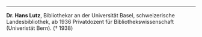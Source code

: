 ---
**Dr. Hans Lutz**, Bibliothekar an der Universität Basel, schweizerische Landesbibliothek, ab 1936 Privatdozent für Bibliothekswissenschaft (Univeristät Bern). († 1938)